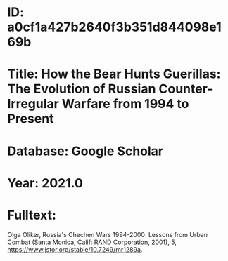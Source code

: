 # ID: a0cf1a427b2640f3b351d844098e169b
# Title: How the Bear Hunts Guerillas: The Evolution of Russian Counter-Irregular Warfare from 1994 to Present
# Database: Google Scholar
# Year: 2021.0
# Fulltext:
Olga Oliker, Russia's Chechen Wars 1994-2000:  Lessons from Urban Combat (Santa Monica, Calif: RAND Corporation, 2001), 5, https://www.jstor.org/stable/10.7249/mr1289a.